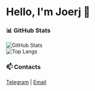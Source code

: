 # Hello, I'm Joerj 👋

### 📊 GitHub Stats
![GitHub Stats](https://github-readme-stats.vercel.app/api?username=Joerg1632&show_icons=true&theme=tokyonight)  
![Top Langs](https://github-readme-stats.vercel.app/api/top-langs/?username=Joerg1632&hide=makefile,swig&layout=compact&theme=tokyonight)


### 📫 Contacts
[Telegram](https://t.me/joerj9) | [Email](mailto:y.vegner@g.nsu.ru)
